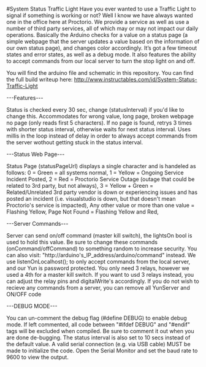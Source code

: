 #System Status Traffic Light
Have you ever wanted to use a Traffic Light to signal if something is working or not? Well I know we have always wanted one in the office here at Proctorio. We provide a service as well as use a number of third party services, all of which may or may not impact our daily operations. Basically the Arduino checks for a value on a status page (a simple webpage that the server updates a value based on the information of our own status page), and changes color accordingly. It’s got a few timeout states and error states, as well as a debug mode. It also features the ability to accept commands from our local server to turn the stop light on and off.

You will find the arduino file and schematic in this repository.
You can find the full build writeup here: http://www.instructables.com/id/System-Status-Traffic-Light

---Features---

Status is checked every 30 sec, change (statusInterval) if you'd like to change this.
Accommodates for wrong value, long page, broken webpage no page (only reads first 5 characters).
If no page is found, retrys 3 times with shorter status interval, otherwise waits for next status interval.
Uses millis in the loop instead of delay in order to always accept commands from the server wothout getting stuck in the status interval.

---Status Web Page---

Status Page (statusPageUrl) displays a single character and is handeled as follows:
  	0 = Green = all systems normal, 
  	1 = Yellow = Ongoing Service Incident Posted, 
  	2 = Red = Proctorio Service Outage (outage that could be related to 3rd party, but not always), 
  	3 = Yellow + Green = Related/Unrelated 3rd party vendor is down or experiencing issues and has posted an incident (i.e. visualstudio is down, but that doesn't mean Proctorio's service is impacted), 
  	Any other value or more than one value = Flashing Yellow, 
	Page Not Found = Flashing Yellow and Red, 

---Server Commands---

Server can send on/off command (master kill switch), the lightsOn bool is used to hold this value.
Be sure to change these commands (onCommand/offCommand) to something random to increase security.
You can also visit: "http://arduino's_IP_address/arduino/command" instead.
We use listenOnLocalhost(); to only accept commands from the local server, and our Yun is password protected.
You only need 3 relays, however we used a 4th for a master kill switch.
If you want to usd 3 relays instead, you can adjust the relay pins and digitalWrite's accordingly.
If you do not wish to recieve any commands from a server, you can remove all YunServer and ON/OFF code
 
---DEBUG MODE---

You can un-comment the debug flag (#define DEBUG) to enable debug mode.
If left commented, all code between "#ifdef DEBUG" and "#endif" tags will be excluded when compiled.
Be sure to comment it out when you are done de-bugging.
The status interval is also set to 10 secs instead of the default value.
A valid serial connection (e.g. via USB cable) MUST be made to initialize the code.
Open the Serial Monitor and set the baud rate to 9600 to view the output.
